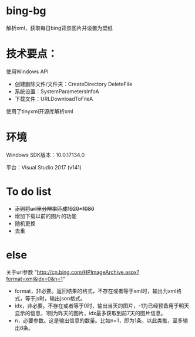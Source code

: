 # bing-bg
解析xml，获取每日bing背景图片并设置为壁纸

# 技术要点：
使用Windows API
- 创建删除文件/文件夹：CreateDirectory DeleteFile
- 系统设置：SystemParametersInfoA
- 下载文件：URLDownloadToFileA

使用了tinyxml开源库解析xml


# 环境
Windows SDK版本：10.0.17134.0

平台：Visual Studio 2017 (v141)


# To do list
- <del>正则将url里分辨率匹成1920*1080</del>
- 增加下载以前的图片的功能
- 随机更换
- 去重

# else
关于url参数 "http://cn.bing.com/HPImageArchive.aspx?format=xml&idx=0&n=1"
- format，非必要。返回结果的格式，不存在或者等于xml时，输出为xml格式，等于js时，输出json格式。
- idx，非必要。不存在或者等于0时，输出当天的图片，-1为已经预备用于明天显示的信息，1则为昨天的图片，idx最多获取到前7天的图片信息。
- n，必要参数。这是输出信息的数量。比如n=1，即为1条，以此类推，至多输出8条。